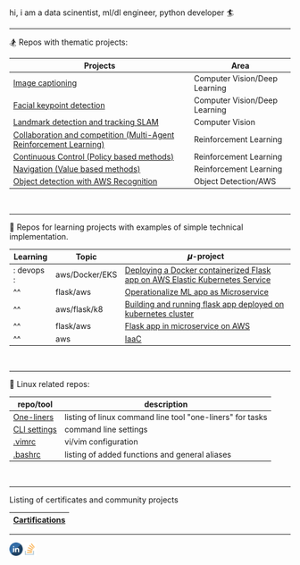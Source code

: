 hi, i am a data scinentist, ml/dl engineer, python developer 🏄


---
🏂 Repos with thematic projects: 

| Projects                                                                                                                                 | Area                          |
|------------------------------------------------------------------------------------------------------------------------------------------|-------------------------------|
| [Image captioning](https://github.com/bkocis/CVND_Pr_2_Image_captioning)                                                                 | Computer Vision/Deep Learning |
| [Facial keypoint detection](https://github.com/bkocis/CVND_Pr_1_Facial_Keypoint_Detection)                                               | Computer Vision/Deep Learning |
| [Landmark detection and tracking SLAM](https://github.com/bkocis/CVND_Pr_3_Landmark_detection_and_tracking_SLAM)                         | Computer Vision               |
| [Collaboration and competition (Multi-Agent Reinforcement Learning)](https://github.com/bkocis/DRLND_Pr_3_Collaboration_and_Competition) | Reinforcement Learning        |
| [Continuous Control (Policy based methods)](https://github.com/bkocis/DRLND_Pr_2_Continuous_Control)                                     | Reinforcement Learning        |
| [Navigation (Value based methods)](https://github.com/bkocis/DRLND_Pr_1_Navigation)                                                      | Reinforcement Learning        |
| [Object detection with AWS Recognition](https://github.com/bkocis/bertelsmann-dsml-group-projects)                                       | Object Detection/AWS          |

<br>

---
🎠 Repos for learning projects with examples of simple technical implementation.

| Learning   | Topic          | 𝝁-project                                                                                                                            |
|------------|----------------|--------------------------------------------------------------------------------------------------------------------------------------|
| : devops : | aws/Docker/EKS | [Deploying a Docker containerized Flask app on AWS Elastic Kubernetes Service](https://github.com/bkocis/CloudDevOps-ND-Capstone)    |
| ^^         | flask/aws      | [Operationalize ML app as Microservice](https://github.com/bkocis/CloudDevOps-ND-Operationalize-ML-Microservice)                     |
| ^^         | aws/flask/k8   | [Building and running flask app deployed on kubernetes cluster](https://github.com/bkocis/cloud-miniproject-01/tree/test-kubernetes) |
| ^^         | flask/aws      | [Flask app in microservice on AWS](https://github.com/bkocis/CloudDevOps-ND-Microservices-AWS)                                       |
| ^^         | aws            | [IaaC](https://github.com/bkocis/CloudDevOps-ND-Infrastructure-as-code)                                                              |

<br>

---
🐧 Linux related repos:

| repo/tool                                                        | description                                               |
|------------------------------------------------------------------|-----------------------------------------------------------|
| [One-liners](https://github.com/bkocis/one-liners)               | listing of linux command line tool "one-liners" for tasks |
| [CLI settings](https://github.com/bkocis/dotfiles)               | command line settings                                     |
| [.vimrc](https://github.com/bkocis/dotfiles/blob/master/vimrc)   | vi/vim configuration                                      |
| [.bashrc](https://github.com/bkocis/dotfiles/blob/master/bashrc) | listing of added functions and general aliases            |

<br>

-------

Listing of certificates and community projects 

| [Cartifications](https://github.com/bkocis/certificates) |
|----------------------------------------------------------|

____


<p>
<a href="https://www.linkedin.com/in/balazkocis/" target="blank"><img align="left" src="https://github.com/bkocis/bkocis/raw/e0f5587355d975309399bcfeb37fe0fb40d762f5/.readme/icons/linkedin.png" alt="me LinkedIn" height="24" width="24" /></a>
<a href="https://stackoverflow.com/users/2269826/b-kocis" target="blank"><img align="left" src="https://github.com/bkocis/bkocis/raw/e0f5587355d975309399bcfeb37fe0fb40d762f5/.readme/icons/stackoverflow.png" alt="me on stackoverflow" height="24" width="24" /></a>
</p>
